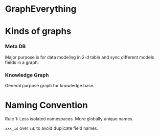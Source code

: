 # GraphEverything

# Kinds of graphs

### Meta DB
Major purpose is for data modeling in 2-d table and sync different models fields in a graph.

### Knowledge Graph
General purpose graph for knowledge base.

# Naming Convention

Rule 1: Less isolated namespaces. More globally unique names.

`xxx_id` over `id`: to avoid duplicate field names.